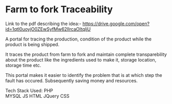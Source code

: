 # Farm to fork Traceability

Link to the pdf describing the idea:-
https://drive.google.com/open?id=1qtI0uoyjO0ZEwSyfMw62IlrcaOItqIjU 

A portal for tracing the production, condition of the product while the product is being shipped.

It traces the product from farm to fork and maintain complete transparebility about the product like the ingredients used to make it, storage location, storage time etc. 

This portal makes it easier to identify the problem that is at which step the fault has occured. Subsequently saving money and resources.

Tech Stack Used:
PHP  
MYSQL
JS
HTML
JQuery
CSS
